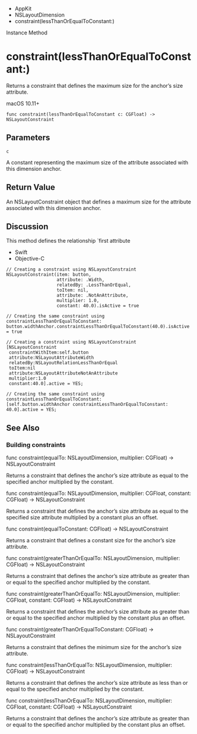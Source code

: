 

- AppKit
- NSLayoutDimension
-  constraint(lessThanOrEqualToConstant:) 

Instance Method

# constraint(lessThanOrEqualToConstant:)

Returns a constraint that defines the maximum size for the anchor’s size attribute.

macOS 10.11+

``` source
func constraint(lessThanOrEqualToConstant c: CGFloat) -> NSLayoutConstraint
```

## Parameters 

`c`  

A constant representing the maximum size of the attribute associated with this dimension anchor.

## Return Value

An NSLayoutConstraint object that defines a maximum size for the attribute associated with this dimension anchor.

## Discussion

This method defines the relationship `first attribute 

- Swift
- Objective-C

```
// Creating a constraint using NSLayoutConstraint
NSLayoutConstraint(item: button,
                   attribute: .Width,
                   relatedBy: .LessThanOrEqual,
                   toItem: nil,
                   attribute: .NotAnAttribute,
                   multiplier: 1.0,
                   constant: 40.0).isActive = true

// Creating the same constraint using constraintLessThanOrEqualToConstant:
button.widthAnchor.constraintLessThanOrEqualToConstant(40.0).isActive = true
```

```
// Creating a constraint using NSLayoutConstraint
[NSLayoutConstraint
 constraintWithItem:self.button
 attribute:NSLayoutAttributeWidth
 relatedBy:NSLayoutRelationLessThanOrEqual
 toItem:nil
 attribute:NSLayoutAttributeNotAnAttribute
 multiplier:1.0
 constant:40.0].active = YES;

// Creating the same constraint using constraintLessThanOrEqualToConstant:
[self.button.widthAnchor constraintLessThanOrEqualToConstant: 40.0].active = YES;
```

## See Also

### Building constraints

func constraint(equalTo: NSLayoutDimension, multiplier: CGFloat) -> NSLayoutConstraint

Returns a constraint that defines the anchor’s size attribute as equal to the specified anchor multiplied by the constant.

func constraint(equalTo: NSLayoutDimension, multiplier: CGFloat, constant: CGFloat) -> NSLayoutConstraint

Returns a constraint that defines the anchor’s size attribute as equal to the specified size attribute multiplied by a constant plus an offset.

func constraint(equalToConstant: CGFloat) -> NSLayoutConstraint

Returns a constraint that defines a constant size for the anchor’s size attribute.

func constraint(greaterThanOrEqualTo: NSLayoutDimension, multiplier: CGFloat) -> NSLayoutConstraint

Returns a constraint that defines the anchor’s size attribute as greater than or equal to the specified anchor multiplied by the constant.

func constraint(greaterThanOrEqualTo: NSLayoutDimension, multiplier: CGFloat, constant: CGFloat) -> NSLayoutConstraint

Returns a constraint that defines the anchor’s size attribute as greater than or equal to the specified anchor multiplied by the constant plus an offset.

func constraint(greaterThanOrEqualToConstant: CGFloat) -> NSLayoutConstraint

Returns a constraint that defines the minimum size for the anchor’s size attribute.

func constraint(lessThanOrEqualTo: NSLayoutDimension, multiplier: CGFloat) -> NSLayoutConstraint

Returns a constraint that defines the anchor’s size attribute as less than or equal to the specified anchor multiplied by the constant.

func constraint(lessThanOrEqualTo: NSLayoutDimension, multiplier: CGFloat, constant: CGFloat) -> NSLayoutConstraint

Returns a constraint that defines the anchor’s size attribute as greater than or equal to the specified anchor multiplied by the constant plus an offset.

